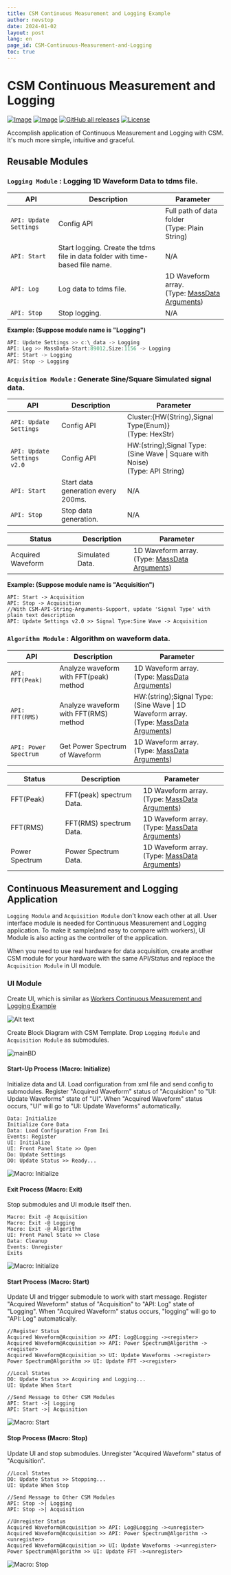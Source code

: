 ```yaml
---
title: CSM Continuous Measurement and Logging Example
author: nevstop
date: 2024-01-02
layout: post
lang: en
page_id: CSM-Continuous-Measurement-and-Logging
toc: true
---
```


# CSM Continuous Measurement and Logging

[![Image](https://www.vipm.io/package/nevstop_lib_csm_continuous_meausrement_and_logging_example/badge.svg?metric=installs)](https://www.vipm.io/package/nevstop_lib_csm_continuous_meausrement_and_logging_example/)
[![Image](https://www.vipm.io/package/nevstop_lib_csm_continuous_meausrement_and_logging_example/badge.svg?metric=stars)](https://www.vipm.io/package/nevstop_lib_csm_continuous_meausrement_and_logging_example/)
[![GitHub all releases](https://img.shields.io/github/downloads/NEVSTOP-LAB/CSM-Continuous-Meausrement-and-Logging/total)](https://github.com/NEVSTOP-LAB/CSM-Continuous-Meausrement-and-Logging/releases)
[![License](https://img.shields.io/badge/License-Apache_2.0-blue.svg)](https://opensource.org/licenses/Apache-2.0)

Accomplish application of Continuous Measurement and Logging with CSM. It's much more simple, intuitive and graceful.

## Reusable Modules

### `Logging Module` : Logging 1D Waveform Data to tdms file.

| API                    | Description                                                                   | Parameter                                                                                                             |
|------------------------|-------------------------------------------------------------------------------|-----------------------------------------------------------------------------------------------------------------------|
| `API: Update Settings` | Config API                                                                    | Full path of data folder <br/> (Type: Plain String)                                                                   |
| `API: Start`           | Start logging. Create the tdms file in data folder with time-based file name. | N/A                                                                                                                   |
| `API: Log`             | Log data to tdms file.                                                        | 1D Waveform array.  <br/> (Type: [MassData Arguments](https://github.com/NEVSTOP-LAB/CSM-MassData-Parameter-Support)) |
| `API: Stop`            | Stop logging.                                                                 | N/A                                                                                                                   |

**Example: (Suppose module name is "Logging")**

``` c
API: Update Settings >> c:\_data -> Logging
API: Log >> MassData-Start:89012,Size:1156 -> Logging
API: Start -> Logging
API: Stop -> Logging
```

### `Acquisition Module` : Generate Sine/Square Simulated signal data.

| API                         | Description                        | Parameter                                                                          |
|-----------------------------|------------------------------------|------------------------------------------------------------------------------------|
| `API: Update Settings`      | Config API                         | Cluster:{HW(String),Signal Type(Enum)}  <br/> (Type: HexStr)                       |
| `API: Update Settings v2.0` | Config API                         | HW:(string);Signal Type:(Sine Wave \| Square with Noise)  <br/> (Type: API String) |
| `API: Start`                | Start data generation every 200ms. | N/A                                                                                |
| `API: Stop`                 | Stop data generation.              | N/A                                                                                |


| Status            | Description     | Parameter                                                                                                            |
|-------------------|-----------------|----------------------------------------------------------------------------------------------------------------------|
| Acquired Waveform | Simulated Data. | 1D Waveform array. <br/> (Type: [MassData Arguments](https://github.com/NEVSTOP-LAB/CSM-MassData-Parameter-Support)) |

**Example: (Suppose module name is "Acquisition")**
```
API: Start -> Acquisition
API: Stop -> Acquisition
//With CSM-API-String-Arguments-Support, update 'Signal Type' with plain text description
API: Update Settings v2.0 >> Signal Type:Sine Wave -> Acquisition
```

### `Algorithm Module` : Algorithm on waveform data.

| API                   | Description                            | Parameter                                                                                                                                                  |
|-----------------------|----------------------------------------|------------------------------------------------------------------------------------------------------------------------------------------------------------|
| `API: FFT(Peak)`      | Analyze waveform with FFT(peak) method | 1D Waveform array. <br/> (Type: [MassData Arguments](https://github.com/NEVSTOP-LAB/CSM-MassData-Parameter-Support))                                       |
| `API: FFT(RMS)`       | Analyze waveform with FFT(RMS) method  | HW:(string);Signal Type:(Sine Wave \| 1D Waveform array. <br/> (Type: [MassData Arguments](https://github.com/NEVSTOP-LAB/CSM-MassData-Parameter-Support)) |
| `API: Power Spectrum` | Get Power Spectrum of Waveform         | 1D Waveform array. <br/> (Type: [MassData Arguments](https://github.com/NEVSTOP-LAB/CSM-MassData-Parameter-Support))                                       |

| Status         | Description              | Parameter                                                                                                            |
|----------------|--------------------------|----------------------------------------------------------------------------------------------------------------------|
| FFT(Peak)      | FFT(peak) spectrum Data. | 1D Waveform array. <br/> (Type: [MassData Arguments](https://github.com/NEVSTOP-LAB/CSM-MassData-Parameter-Support)) |
| FFT(RMS)       | FFT(RMS) spectrum Data.  | 1D Waveform array. <br/> (Type: [MassData Arguments](https://github.com/NEVSTOP-LAB/CSM-MassData-Parameter-Support)) |
| Power Spectrum | Power Spectrum Data.     | 1D Waveform array. <br/> (Type: [MassData Arguments](https://github.com/NEVSTOP-LAB/CSM-MassData-Parameter-Support)) |

## Continuous Measurement and Logging Application

`Logging Module` and `Acquisition Module` don't know each other at all.
User interface module is needed for Continuous Measurement and Logging application.
To make it sample(and easy to compare with workers), UI Module is also acting as the controller of the application.

When you need to use real hardware for data acquisition, create another CSM module for your hardware with the same API/Status and replace the `Acquisition Module` in UI module.


### UI Module

Create UI, which is similar as [Workers Continuous Measurement and Logging Example](https://www.vipm.io/package/sc_workers_framework_core/)

![Alt text](assets/img/csm-cont-daq-logging-example/mainUI.png)

Create Block Diagram with CSM Template. Drop `Logging Module` and `Acquisition Module` as submodules.

![mainBD](assets/img/csm-cont-daq-logging-example/MainBD.png)

#### Start-Up Process (Macro: Initialize)

Initialize data and UI. Load configuration from xml file and send config to submodules. Register "Acquired Waveform" status of "Acquisition" to "UI: Update Waveforms" state of "UI". When "Acquired Waveform" status occurs, "UI" will go to "UI: Update Waveforms" automatically.

```
Data: Initialize
Initialize Core Data
Data: Load Configuration From Ini
Events: Register
UI: Initialize
UI: Front Panel State >> Open
Do: Update Settings
DO: Update Status >> Ready...
```

![Macro: Initialize](assets/img/csm-cont-daq-logging-example/Initialize%20Process.png)

#### Exit Process (Macro: Exit)

Stop submodules and UI module itself then.

```
Macro: Exit -@ Acquisition
Macro: Exit -@ Logging
Macro: Exit -@ Algorithm
UI: Front Panel State >> Close
Data: Cleanup
Events: Unregister
Exits
```

![Macro: Initialize](assets/img/csm-cont-daq-logging-example/Exit%20Process.png)

#### Start Process (Macro: Start)

Update UI and trigger submodule to work with start message. Register "Acquired Waveform" status of "Acquisition" to "API: Log" state of "Logging". When "Acquired Waveform" status occurs, "logging" will go to "API: Log" automatically.


```
//Register Status
Acquired Waveform@Acquisition >> API: Log@Logging -><register>
Acquired Waveform@Acquisition >> API: Power Spectrum@Algorithm -><register>
Acquired Waveform@Acquisition >> UI: Update Waveforms -><register>
Power Spectrum@Algorithm >> UI: Update FFT -><register>

//Local States
DO: Update Status >> Acquiring and Logging...
UI: Update When Start

//Send Message to Other CSM Modules
API: Start ->| Logging
API: Start ->| Acquisition
```

![Macro: Start](assets/img/csm-cont-daq-logging-example/Start%20Process.png)


#### Stop Process (Macro: Stop)

Update UI and stop submodules. Unregister "Acquired Waveform" status of "Acquisition".

```
//Local States
DO: Update Status >> Stopping...
UI: Update When Stop

//Send Message to Other CSM Modules
API: Stop ->| Logging
API: Stop ->| Acquisition

//Unregister Status
Acquired Waveform@Acquisition >> API: Log@Logging -><unregister>
Acquired Waveform@Acquisition >> API: Power Spectrum@Algorithm -><unregister>
Acquired Waveform@Acquisition >> UI: Update Waveforms -><unregister>
Power Spectrum@Algorithm >> UI: Update FFT -><unregister>
```

![Macro: Stop](assets/img/csm-cont-daq-logging-example/Stop%20Process.png)
